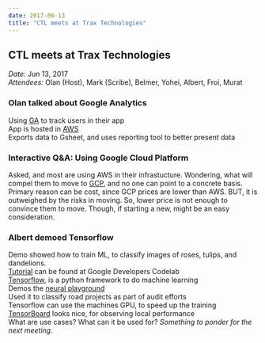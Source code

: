 ```yaml
---
date: 2017-06-13
title: "CTL meets at Trax Technologies"
---
```

## CTL meets at Trax Technologies

*Date:* Jun 13, 2017<br />
*Attendees:* Olan (Host), Mark (Scribe), Belmer, Yohei, Albert, Froi, Murat

### Olan talked about Google Analytics
Using [GA](https://www.google.com/analytics/) to track users in their app<br />
App is hosted in [AWS](https://aws.amazon.com/)<br />
Exports data to Gsheet, and uses reporting tool to better present data<br />

### Interactive Q&A: Using Google Cloud Platform
Asked, and most are using AWS in their infrastucture. Wondering, what will compel them to move to [GCP](https://cloud.google.com/), and no one can point to a concrete basis. Primary reason can be cost, since GCP prices are lower than AWS. BUT, it is outweighed by the risks in moving. So, lower price is not enough to convince them to move. Though, if starting a new, might be an easy consideration.

### Albert demoed Tensorflow
Demo showed how to train ML, to classify images of roses, tulips, and dandelions.<br />
[Tutorial](https://codelabs.developers.google.com/codelabs/tensorflow-for-poets/#0) can be found at Google Developers Codelab<br />
[Tensorflow](https://www.tensorflow.org/), is a python framework to do machine learning<br />
Demos the [neural playground](http://playground.tensorflow.org/)<br />
Used it to classify road projects as part of audit efforts<br />
Tensorflow can use the machines GPU, to speed up the training<br />
[TensorBoard](https://www.tensorflow.org/get_started/summaries_and_tensorboard) looks nice, for observing local performance<br />
What are use cases? What can it be used for? *Something to ponder for the next meeting.*<br />
